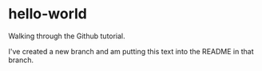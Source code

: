 # hello-world
Walking through the Github tutorial.

I've created a new branch and am putting this text into the README in that branch.
